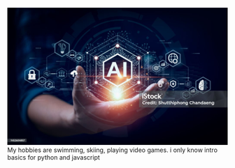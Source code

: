 ![Mode1](istockphoto-1452604857-1024x1024.jpg)
My hobbies are swimming, skiing, playing video games. i only know intro basics for python and javascript
